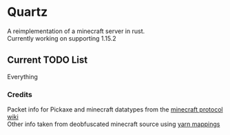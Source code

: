 # Quartz
A reimplementation of a minecraft server in rust.  
Currently working on supporting 1.15.2

## Current TODO List
Everything

### Credits
Packet info for Pickaxe and minecraft datatypes from the [minecraft protocol wiki](https://wiki.vg/)  
Other info taken from deobfuscated minecraft source using [yarn mappings](https://github.com/FabricMC/yarn)

